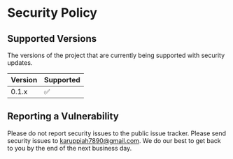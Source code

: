 # Security Policy

## Supported Versions

The versions of the project that are currently being supported with security updates.

| Version | Supported          |
| ------- | ------------------ |
| 0.1.x   | :white_check_mark: |

## Reporting a Vulnerability

Please do not report security issues to the public issue tracker.
Please send security issues to [karuppiah7890@gmail.com](mailto:karuppiah7890@gmail.com).
We do our best to get back to you by the end of the next business day.
